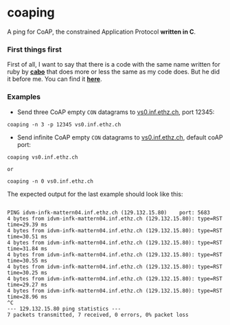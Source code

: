 # coaping

A ping for CoAP, the constrained Application Protocol **written in C**.

### First things first
First of all, I want to say that there is a code with the same name written for ruby by [**cabo**](https://github.com/cabo) that does more or less the same as my code does. But he did it before me. You can find it [**here**](https://github.com/cabo/coaping).

### Examples

- Send three CoAP empty `CON` datagrams to [vs0.inf.ethz.ch](http://vs0.inf.ethz.ch), port 12345:
```
coaping -n 3 -p 12345 vs0.inf.ethz.ch
```
- Send infinite CoAP empty `CON` datagrams to [vs0.inf.ethz.ch](http://vs0.inf.ethz.ch), default coAP port:
```
coaping vs0.inf.ethz.ch

or

coaping -n 0 vs0.inf.ethz.ch
```

The expected output for the last example should look like this:

```

PING idvm-infk-mattern04.inf.ethz.ch (129.132.15.80)	port: 5683 
4 bytes from idvm-infk-mattern04.inf.ethz.ch (129.132.15.80): type=RST time=29.39 ms 
4 bytes from idvm-infk-mattern04.inf.ethz.ch (129.132.15.80): type=RST time=30.51 ms 
4 bytes from idvm-infk-mattern04.inf.ethz.ch (129.132.15.80): type=RST time=31.84 ms 
4 bytes from idvm-infk-mattern04.inf.ethz.ch (129.132.15.80): type=RST time=30.55 ms 
4 bytes from idvm-infk-mattern04.inf.ethz.ch (129.132.15.80): type=RST time=30.25 ms 
4 bytes from idvm-infk-mattern04.inf.ethz.ch (129.132.15.80): type=RST time=29.27 ms 
4 bytes from idvm-infk-mattern04.inf.ethz.ch (129.132.15.80): type=RST time=28.96 ms 
^C
--- 129.132.15.80 ping statistics ---
7 packets transmitted, 7 received, 0 errors, 0% packet loss

```
